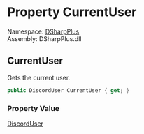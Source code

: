 # Property CurrentUser

Namespace: [DSharpPlus](DSharpPlus.md)  
Assembly: DSharpPlus.dll

## <a id="DSharpPlus_DiscordShardedClient_CurrentUser"></a>CurrentUser

Gets the current user.

```csharp
public DiscordUser CurrentUser { get; }
```

### Property Value

[DiscordUser](DSharpPlus.Entities.DiscordUser.md)

